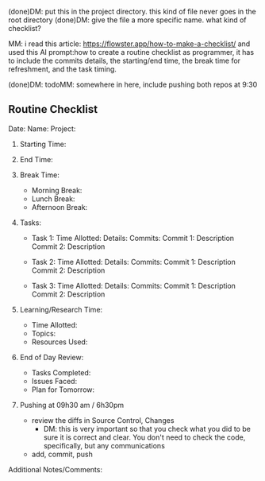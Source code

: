 
(done)DM: put this in the project directory. this kind of file never goes in the root directory
(done)DM: give the file a more specific name. what kind of checklist?

MM: i read this article: https://flowster.app/how-to-make-a-checklist/ and used this AI prompt:how to create a routine checklist as programmer, it has to include the commits details, the starting/end time, the break time for refreshment, and the task timing.

(done)DM: todoMM: somewhere in here, include pushing both repos at 9:30

## Routine Checklist

Date: Name: Project:

1. Starting Time:

2. End Time:

3. Break Time:
   * Morning Break:
   * Lunch Break:
   * Afternoon Break:

4. Tasks:

   * Task 1:
       Time Allotted:
       Details:
       Commits:
       Commit 1: Description
       Commit 2: Description

   * Task 2:
       Time Allotted:
       Details:
       Commits:
       Commit 1: Description
       Commit 2: Description

   * Task 3:
       Time Allotted:
       Details:
       Commits:
       Commit 1: Description
       Commit 2: Description

5. Learning/Research Time:

   * Time Allotted:
   * Topics:
   * Resources Used:

6. End of Day Review:

   * Tasks Completed:
   * Issues Faced:
   * Plan for Tomorrow:
  
7. Pushing at 09h30 am / 6h30pm
   * review the diffs in Source Control, Changes
     * DM: this is very important so that you check what you did to be sure it is correct and clear. You don't need to check the code, specifically, but any communications
   * add, commit, push

Additional Notes/Comments: